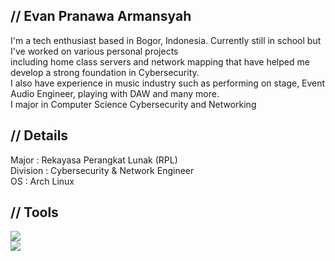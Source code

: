 
## // Evan Pranawa Armansyah 

<p>I'm a tech enthusiast based in Bogor, Indonesia. 
Currently still in school but I've worked on various personal projects<br>including home class servers 
and network mapping that have helped me develop a strong foundation in 
Cybersecurity.<br> I also have experience in music industry such as performing on stage, Event Audio Engineer, playing with DAW and many more.<br>
I major in Computer Science Cybersecurity and Networking</p>

## // Details 
Major : Rekayasa Perangkat Lunak (RPL)<br>
Division : Cybersecurity & Network Engineer<br>
OS : Arch Linux<br>
## // Tools 
<div class="boxalamak">
<p align="left"> 
  <img src="https://skillicons.dev/icons?i=js,nodejs,vim,vscode,bash,replit"/>  <br>                         
  <img src="https://skillicons.dev/icons?i=discord,stackoverflow,debian,arch,kali"/>
</p>
</div>






